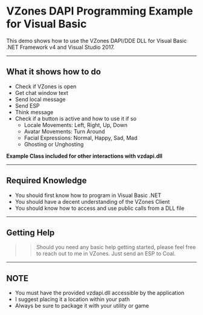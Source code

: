 VZones DAPI Programming Example for Visual Basic
============

This demo shows how to use the VZones DAPI/DDE DLL for Visual Basic .NET Framework v4 and Visual Studio 2017.

---

## What it shows how to do
- Check if VZones is open
- Get chat window text
- Send local message
- Send ESP
- Think message
- Check if a button is active and how to use it if so
  - Locale Movements: Left, Right, Up, Down
  - Avatar Movements: Turn Around
  - Facial Expressions: Normal, Happy, Sad, Mad
  - Ghosting or Unghosting

**Example Class included for other interactions with vzdapi.dll**

---

## Required Knowledge
- You should first know how to program in Visual Basic .NET
- You should have a decent understanding of the VZones Client
- You should know how to access and use public calls from a DLL file

---

## Getting Help

>> Should you need any basic help getting started, please feel free to reach out to me in VZones. Just send an ESP to Coal.

---

## NOTE
- You must have the provided vzdapi.dll accessible by the application
- I suggest placing it a location within your path
- Always be sure to package it with your utility or game
